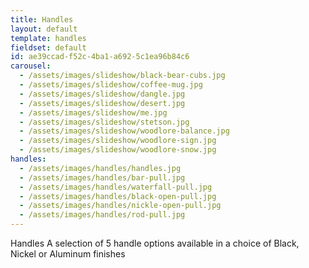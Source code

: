 ```yaml
---
title: Handles
layout: default
template: handles
fieldset: default
id: ae39ccad-f52c-4ba1-a692-5c1ea96b84c6
carousel:
  - /assets/images/slideshow/black-bear-cubs.jpg
  - /assets/images/slideshow/coffee-mug.jpg
  - /assets/images/slideshow/dangle.jpg
  - /assets/images/slideshow/desert.jpg
  - /assets/images/slideshow/me.jpg
  - /assets/images/slideshow/stetson.jpg
  - /assets/images/slideshow/woodlore-balance.jpg
  - /assets/images/slideshow/woodlore-sign.jpg
  - /assets/images/slideshow/woodlore-snow.jpg
handles:
  - /assets/images/handles/handles.jpg
  - /assets/images/handles/bar-pull.jpg
  - /assets/images/handles/waterfall-pull.jpg
  - /assets/images/handles/black-open-pull.jpg
  - /assets/images/handles/nickle-open-pull.jpg
  - /assets/images/handles/rod-pull.jpg
---
```

Handles
A selection of 5 handle options available in a choice of Black, Nickel or Aluminum finishes
